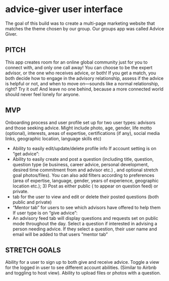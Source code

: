# advice-giver user interface

The goal of this build was to create a multi-page marketing website that matches the theme chosen by our group. Our groups app was called Advice Giver. 

## PITCH
This app creates room for an online global community just for you to connect with, and only one call away! You can choose to be the expert advisor, or the one who receives advice, or both! If you get a match, you both decide how to engage in the advisory relationship, assess if the advice is helpful or not, and when to move on—sounds like a normal relationship, right? Try it out! And leave no one behind, because a more connected world should never feel lonely for anyone.

## MVP

Onboarding process and user profile set up for two user types: advisors and those seeking advice.  Might include photo, age, gender, life motto (optional), interests, areas of expertise, certifications (if any), social media links, geographic location, language skills etc)
- Ability to easily edit/update/delete profile info
If account setting is on “get advice”:
- Ability to easily create and post a question (including title,
question, question type (ie business, career advice, personal
development, desired time commitment from and advisor etc.) , and optional stretch goal photos/files). You can also add filters according to preferences (area of expertise, language, gender, years of experience, geographic location etc.); 3) Post as either public ( to appear on question feed) or private.
- tab for the user to view and edit or delete their posted questions (both public and private)
- “Mentor tab” for users to see which advisors have offered to help them
If user type is on “give advice”:
- An advisory feed tab will display questions and requests set on public mode throughout the day. Select a question if interested in advising a person needing advice. If they select a question, their user name and email will be added to that users “mentor tab”

## STRETCH GOALS

Ability for a user to sign up to both give and receive advice. Toggle a view for the logged in user to see different account abilities. (Similar to Airbnb and toggling to host view).
Ability to upload files or photos with a question.